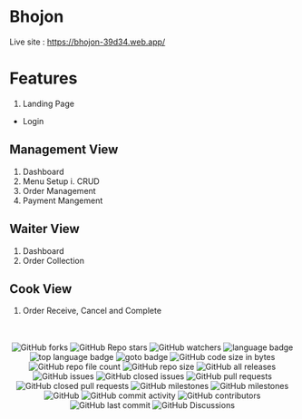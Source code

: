 # Bhojon

Live site : https://bhojon-39d34.web.app/

# Features

1. Landing Page
  - Login

## Management View

1. Dashboard
2. Menu Setup
  i. CRUD
3. Order Management
4. Payment Mangement


## Waiter View

1. Dashboard
2. Order Collection

## Cook View

1. Order Receive, Cancel and Complete


<br/>
<br/>

<!-- repository summary badges start -->
<div align="center">
    <img alt="GitHub forks" src="https://img.shields.io/github/forks/STRINGLABITSOLUTIONS/Bhojon?style=social">
    <img alt="GitHub Repo stars" src="https://img.shields.io/github/stars/STRINGLABITSOLUTIONS/Bhojon?style=social">
    <img alt="GitHub watchers" src="https://img.shields.io/github/watchers/STRINGLABITSOLUTIONS/Bhojon?style=social">
    <img alt="language badge" src="https://img.shields.io/github/languages/count/STRINGLABITSOLUTIONS/Bhojon"/>
    <img alt="top language badge" src="https://img.shields.io/github/languages/top/STRINGLABITSOLUTIONS/Bhojon">
    <img alt="goto badge" src="https://img.shields.io/github/search/STRINGLABITSOLUTIONS/Bhojon/goto">
    <img alt="GitHub code size in bytes" src="https://img.shields.io/github/languages/code-size/STRINGLABITSOLUTIONS/Bhojon">
    <img alt="GitHub repo file count" src="https://img.shields.io/github/directory-file-count/STRINGLABITSOLUTIONS/Bhojon">
    <img alt="GitHub repo size" src="https://img.shields.io/github/repo-size/STRINGLABITSOLUTIONS/Bhojon">
    <img alt="GitHub all releases" src="https://img.shields.io/github/downloads/STRINGLABITSOLUTIONS/Bhojon/total">
    <img alt="GitHub issues" src="https://img.shields.io/github/issues-raw/STRINGLABITSOLUTIONS/Bhojon">
    <img alt="GitHub closed issues" src="https://img.shields.io/github/issues-closed-raw/STRINGLABITSOLUTIONS/Bhojon">
    <img alt="GitHub pull requests" src="https://img.shields.io/github/issues-pr-raw/STRINGLABITSOLUTIONS/Bhojon">
    <img alt="GitHub closed pull requests" src="https://img.shields.io/github/issues-pr-closed-raw/STRINGLABITSOLUTIONS/Bhojon">
    <img alt="GitHub milestones" src="https://img.shields.io/github/milestones/open/STRINGLABITSOLUTIONS/Bhojon">
    <img alt="GitHub milestones" src="https://img.shields.io/github/milestones/closed/STRINGLABITSOLUTIONS/Bhojon">
    <img alt="GitHub" src="https://img.shields.io/github/license/STRINGLABITSOLUTIONS/Bhojon">
    <img alt="GitHub commit activity" src="https://img.shields.io/github/commit-activity/w/STRINGLABITSOLUTIONS/Bhojon">
    <img alt="GitHub contributors" src="https://img.shields.io/github/contributors/STRINGLABITSOLUTIONS/Bhojon">
    <img alt="GitHub last commit" src="https://img.shields.io/github/last-commit/STRINGLABITSOLUTIONS/Bhojon">
    <img alt="GitHub Discussions" src="https://img.shields.io/github/discussions/STRINGLABITSOLUTIONS/Bhojon">
</div>
<!-- repository summary badges end -->

<br/>
<br/>